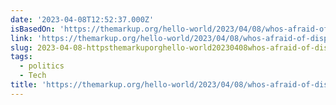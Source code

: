 ```yaml
---
date: '2023-04-08T12:52:37.000Z'
isBasedOn: 'https://themarkup.org/hello-world/2023/04/08/whos-afraid-of-disparate-impact'
link: 'https://themarkup.org/hello-world/2023/04/08/whos-afraid-of-disparate-impact'
slug: 2023-04-08-httpsthemarkuporghello-world20230408whos-afraid-of-disparate-impact
tags:
  - politics
  - Tech
title: 'https://themarkup.org/hello-world/2023/04/08/whos-afraid-of-disparate-impact'
---
```


